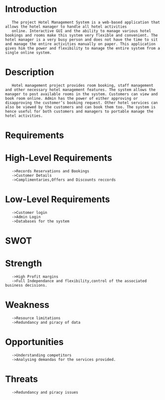 # Introduction
       The project Hotel Management System is a web-based application that allows the hotel manager to handle all hotel activities
       online. Interactive GUI and the ability to manage various hotel bookings and rooms make this system very flexible and convenient. The hotel manager is a very busy person and does not have the time to sit and manage the entire activities manually on paper. This application gives him the power and flexibility to manage the entire system from a single online system. 

# Description
       Hotel management project provides room booking, staff management and other necessary hotel management features. The system allows the manager to post available rooms in the system. Customers can view and book room online. Admin has the power of either approving or disapproving the customer’s booking request. Other hotel services can also be viewed by the customers and can book them too. The system is hence useful for both customers and managers to portable manage the hotel activities.

# Requirements
# High-Level Requirements
       ->Records Reservations and Bookings
       ->Customer Details
       ->Complimentaries,Offers and Discounts reccords
# Low-Level Requirements
       ->Customer login 
       ->Admin Login
       ->Databases for the system

# SWOT
# Strength   
       ->High Profit margins
       ->Full Independance and flexibility,control of the associated business decisions.
# Weakness
       ->Resource limitations
       ->Redundancy and piracy of data
# Opportunities
       ->Understanding competitors 
       ->Analysing demandas for the services provided.
# Threats
       ->Redundancy and piracy issues